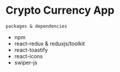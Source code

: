 # Crypto Currency App

`packages & dependencies`

- npm
- react-redux & reduxjs/toolkit
- react-toastify
- react-icons
- swiper-js
